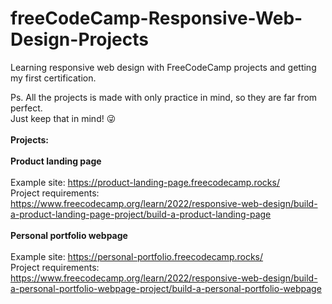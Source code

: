 # freeCodeCamp-Responsive-Web-Design-Projects

Learning responsive web design with FreeCodeCamp projects and getting my first certification.<br>

Ps. All the projects is made with only practice in mind, so they are far from perfect.<br>
Just keep that in mind! :stuck_out_tongue_winking_eye:
<br>
<br>
<b>Projects:</b>
<br><br>
<b>Product landing page</b><br><br>
Example site: https://product-landing-page.freecodecamp.rocks/ <br>
Project requirements: https://www.freecodecamp.org/learn/2022/responsive-web-design/build-a-product-landing-page-project/build-a-product-landing-page <br><br>
<b>Personal portfolio webpage</b><br><br>
Example site: https://personal-portfolio.freecodecamp.rocks/ <br>
Project requirements: https://www.freecodecamp.org/learn/2022/responsive-web-design/build-a-personal-portfolio-webpage-project/build-a-personal-portfolio-webpage
